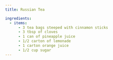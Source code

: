 ```yaml
---
title: Russian Tea

ingredients:
  - items:
      - 3 tea bags steeped with cinnamon sticks
      - 3 tbsp of cloves
      - 1 can of pineapple juice
      - 1/2 carton of lemonade
      - 1 carton orange juice
      - 1/2 cup sugar
---
```


<Recipe />
